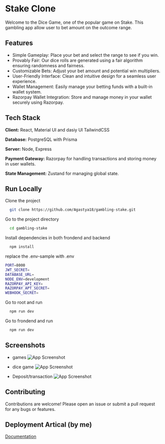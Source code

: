 
# Stake Clone

Welcome to the Dice Game, one of the popular game on Stake. This gambling app allow user to bet amount on the outcome range.

## Features

- Simple Gameplay: Place your bet and select the range to see if you win.
- Provably Fair: Our dice rolls are generated using a fair algorithm ensuring    randomness and fairness.
- Customizable Bets: Adjust your bet amount and potential win multipliers.
- User-Friendly Interface: Clean and intuitive design for a seamless user experience.
- Wallet Management: Easily manage your betting funds with a built-in wallet system.
- Razorpay Wallet Integration: Store and manage money in your wallet securely using Razorpay.

## Tech Stack

**Client:** React, Material UI and dasiy UI TailwindCSS

**Database:** PostgreSQL with Prisma 

**Server:** Node, Express

**Payment Gateway:** Razorpay for handling transactions and storing money in user wallets.

**State Management:** Zustand for managing global state.

## Run Locally

Clone the project

```bash
  git clone https://github.com/Agastya18/gambling-stake.git
```

Go to the project directory

```bash
  cd gambling-stake
```

Install dependencies in both frondend and backend

```bash
  npm install
```

replace the .env-sample with .env 

```bash
PORT=8000
JWT_SECRET=
DATABASE_URL=
NODE_ENV=development
RAZORPAY_API_KEY=
RAZORPAY_APT_SECRET=
WEBHOOK_SECRET=
```

Go to root and run

```bash
  npm run dev
```

Go to frondend and run 

```bash
  npm run dev
```



## Screenshots





- games
![App Screenshot](https://i.ibb.co/4MfKsJ1/s1.png)

- dice game
![App Screenshot](https://i.ibb.co/r376vR5/2ec.png)

- Deposit/transaction
![App Screenshot](https://i.ibb.co/4MCZnLt/s3.png)




## Contributing
Contributions are welcome! Please open an issue or submit a pull request for any bugs or features.


## Deployment Artical (by me)

[Documentation](https://medium.com/@agastyagaur/deploying-a-mern-stack-application-on-a-unified-server-a-step-by-step-guide-to-cost-free-hosting-a9c2eb0e23a1)














